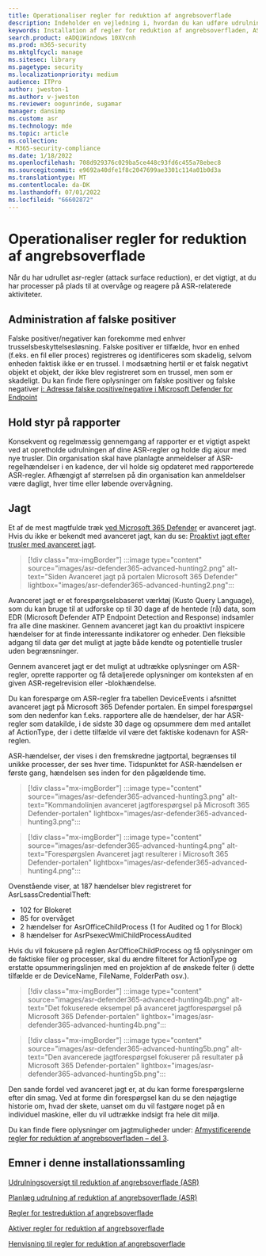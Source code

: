 ```yaml
---
title: Operationaliser regler for reduktion af angrebsoverflade
description: Indeholder en vejledning i, hvordan du kan udføre udrulningen af regler for reduktion af angrebsoverfladen.
keywords: Installation af regler for reduktion af angrebsoverfladen, ASR-installation, aktivér asr-regler, konfigurer ASR, forebyggelsessystem for værtsindtrængen, beskyttelsesregler, regler for bekæmpelse af udnyttelse, anti-exploit, udnyttelsesregler, regler til forebyggelse af infektion, Microsoft Defender for Endpoint, konfigurer ASR-regler
search.product: eADQiWindows 10XVcnh
ms.prod: m365-security
ms.mktglfcycl: manage
ms.sitesec: library
ms.pagetype: security
ms.localizationpriority: medium
audience: ITPro
author: jweston-1
ms.author: v-jweston
ms.reviewer: oogunrinde, sugamar
manager: dansimp
ms.custom: asr
ms.technology: mde
ms.topic: article
ms.collection:
- M365-security-compliance
ms.date: 1/18/2022
ms.openlocfilehash: 708d929376c029ba5ce448c93fd6c455a78ebec8
ms.sourcegitcommit: e9692a40dfe1f8c2047699ae3301c114a01b0d3a
ms.translationtype: MT
ms.contentlocale: da-DK
ms.lasthandoff: 07/01/2022
ms.locfileid: "66602872"
---
```

# <a name="operationalize-attack-surface-reduction-asr-rules"></a>Operationaliser regler for reduktion af angrebsoverflade

Når du har udrullet asr-regler (attack surface reduction), er det vigtigt, at du har processer på plads til at overvåge og reagere på ASR-relaterede aktiviteter.

## <a name="managing-false-positives"></a>Administration af falske positiver

Falske positiver/negativer kan forekomme med enhver trusselsbeskyttelsesløsning. Falske positiver er tilfælde, hvor en enhed (f.eks. en fil eller proces) registreres og identificeres som skadelig, selvom enheden faktisk ikke er en trussel. I modsætning hertil er et falsk negativt objekt et objekt, der ikke blev registreret som en trussel, men som er skadeligt. Du kan finde flere oplysninger om falske positiver og falske negativer [i: Adresse falske positive/negative i Microsoft Defender for Endpoint](defender-endpoint-false-positives-negatives.md)

## <a name="keeping-up-with-reports"></a>Hold styr på rapporter

Konsekvent og regelmæssig gennemgang af rapporter er et vigtigt aspekt ved at opretholde udrulningen af dine ASR-regler og holde dig ajour med nye trusler. Din organisation skal have planlagte anmeldelser af ASR-regelhændelser i en kadence, der vil holde sig opdateret med rapporterede ASR-regler. Afhængigt af størrelsen på din organisation kan anmeldelser være dagligt, hver time eller løbende overvågning.

## <a name="hunting"></a>Jagt

Et af de mest magtfulde træk [ved Microsoft 365 Defender](https://security.microsoft.com) er avanceret jagt. Hvis du ikke er bekendt med avanceret jagt, kan du se: [Proaktivt jagt efter trusler med avanceret jagt](/windows/security/threat-protection/microsoft-defender-atp/advanced-hunting-overview).

> [!div class="mx-imgBorder"]
> :::image type="content" source="images/asr-defender365-advanced-hunting2.png" alt-text="Siden Avanceret jagt på portalen Microsoft 365 Defender" lightbox="images/asr-defender365-advanced-hunting2.png":::

Avanceret jagt er et forespørgselsbaseret værktøj (Kusto Query Language), som du kan bruge til at udforske op til 30 dage af de hentede (rå) data, som EDR (Microsoft Defender ATP Endpoint Detection and Response) indsamler fra alle dine maskiner. Gennem avanceret jagt kan du proaktivt inspicere hændelser for at finde interessante indikatorer og enheder. Den fleksible adgang til data gør det muligt at jagte både kendte og potentielle trusler uden begrænsninger.

Gennem avanceret jagt er det muligt at udtrække oplysninger om ASR-regler, oprette rapporter og få detaljerede oplysninger om konteksten af en given ASR-regelrevision eller -blokhændelse.

 Du kan forespørge om ASR-regler fra tabellen DeviceEvents i afsnittet avanceret jagt på Microsoft 365 Defender portalen. En simpel forespørgsel som den nedenfor kan f.eks. rapportere alle de hændelser, der har ASR-regler som datakilde, i de sidste 30 dage og opsummere dem med antallet af ActionType, der i dette tilfælde vil være det faktiske kodenavn for ASR-reglen.

ASR-hændelser, der vises i den fremskredne jagtportal, begrænses til unikke processer, der ses hver time. Tidspunktet for ASR-hændelsen er første gang, hændelsen ses inden for den pågældende time.

> [!div class="mx-imgBorder"]
> :::image type="content" source="images/asr-defender365-advanced-hunting3.png" alt-text="Kommandolinjen avanceret jagtforespørgsel på Microsoft 365 Defender-portalen" lightbox="images/asr-defender365-advanced-hunting3.png":::

> [!div class="mx-imgBorder"]
> :::image type="content" source="images/asr-defender365-advanced-hunting4.png" alt-text="Forespørgslen Avanceret jagt resulterer i Microsoft 365 Defender-portalen" lightbox="images/asr-defender365-advanced-hunting4.png":::

Ovenstående viser, at 187 hændelser blev registreret for AsrLsassCredentialTheft:

- 102 for Blokeret
- 85 for overvåget
- 2 hændelser for AsrOfficeChildProcess (1 for Audited og 1 for Block)
- 8 hændelser for AsrPsexecWmiChildProcessAudited

Hvis du vil fokusere på reglen AsrOfficeChildProcess og få oplysninger om de faktiske filer og processer, skal du ændre filteret for ActionType og erstatte opsummeringslinjen med en projektion af de ønskede felter (i dette tilfælde er de DeviceName, FileName, FolderPath osv.).

> [!div class="mx-imgBorder"]
> :::image type="content" source="images/asr-defender365-advanced-hunting4b.png" alt-text="Det fokuserede eksempel på avanceret jagtforespørgsel på Microsoft 365 Defender-portalen" lightbox="images/asr-defender365-advanced-hunting4b.png":::

> [!div class="mx-imgBorder"]
> :::image type="content" source="images/asr-defender365-advanced-hunting5b.png" alt-text="Den avancerede jagtforespørgsel fokuserer på resultater på Microsoft 365 Defender-portalen" lightbox="images/asr-defender365-advanced-hunting5b.png":::

Den sande fordel ved avanceret jagt er, at du kan forme forespørgslerne efter din smag. Ved at forme din forespørgsel kan du se den nøjagtige historie om, hvad der skete, uanset om du vil fastgøre noget på en individuel maskine, eller du vil udtrække indsigt fra hele dit miljø.

Du kan finde flere oplysninger om jagtmuligheder under: [Afmystificerende regler for reduktion af angrebsoverfladen – del 3](https://techcommunity.microsoft.com/t5/microsoft-defender-for-endpoint/demystifying-attack-surface-reduction-rules-part-3/ba-p/1360968).

## <a name="topics-in-this-deployment-collection"></a>Emner i denne installationssamling

[Udrulningsoversigt til reduktion af angrebsoverflade (ASR)](attack-surface-reduction-rules-deployment.md)

[Planlæg udrulning af reduktion af angrebsoverflade (ASR)](attack-surface-reduction-rules-deployment-plan.md)

[Regler for testreduktion af angrebsoverflade](attack-surface-reduction-rules-deployment-test.md)

[Aktiver regler for reduktion af angrebsoverflade](attack-surface-reduction-rules-deployment-implement.md)

[Henvisning til regler for reduktion af angrebsoverflade](attack-surface-reduction-rules-reference.md)
